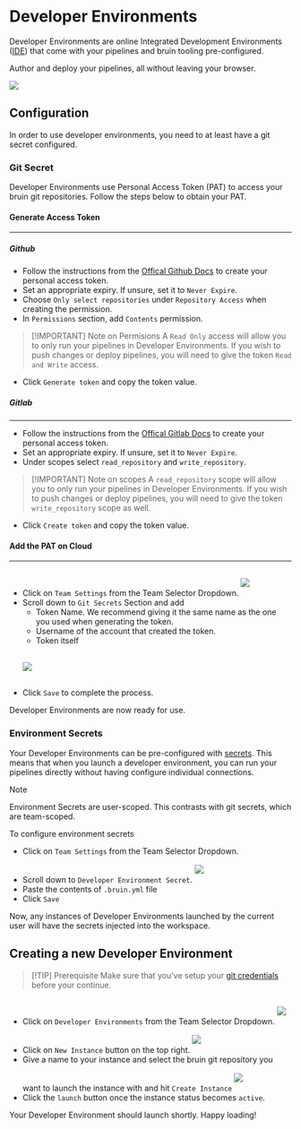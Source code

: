 # Developer Environments

Developer Environments are online Integrated Development Environments ([IDE](https://en.wikipedia.org/wiki/Integrated_development_environment)) that come with your pipelines and bruin tooling pre-configured.

Author and deploy your pipelines, all without leaving your browser.

<img src="/public/dev-env/demo.png">

## Configuration

In order to use developer environments, you need to at least have a git secret configured.

### Git Secret 

Developer Environments use Personal Access Token (PAT) to access your bruin git repositories. Follow the steps below to obtain your PAT.

#### Generate Access Token
---

##### Github
- Follow the instructions from the [Offical Github Docs](https://docs.github.com/en/authentication/keeping-your-account-and-data-secure/managing-your-personal-access-tokens#creating-a-fine-grained-personal-access-token) to create your personal access token.
- Set an appropriate expiry. If unsure, set it to `Never Expire`.
- Choose `Only select repositories` under `Repository Access` when creating the permission.
- In `Permissions` section, add `Contents` permission. 
> [!IMPORTANT] Note on Permisions
> A `Read Only` access will allow you to only run your pipelines in Developer Environments. If you wish to push changes 
> or deploy pipelines, you will need to give the token `Read and Write` access.
- Click `Generate token` and copy the token value.

##### Gitlab
---
- Follow the instructions from the [Offical Gitlab Docs](https://docs.gitlab.com/user/profile/personal_access_tokens/#create-a-personal-access-token) to create your personal access token.
- Set an appropriate expiry. If unsure, set it to `Never Expire`.
- Under scopes select `read_repository` and `write_repository`.
> [!IMPORTANT] Note on scopes
> A `read_repository` scope will allow you to only run your pipelines in Developer Environments. If you wish to push changes 
> or deploy pipelines, you will need to give the token `write_repository` scope as well.
- Click `Create token` and copy the token value.

#### Add the PAT on Cloud
---
- Click on `Team Settings` from the Team Selector Dropdown. <img style="padding: 1rem 0" src="/public/dev-env/dropdown-team-settings.png">
- Scroll down to `Git Secrets` Section and add
    - Token Name. We recommend giving it the same name as the one you used when generating the token.
    - Username of the account that created the token.
    - Token itself

<img style="padding: 1rem 1.5rem" src="/public/dev-env/git-secret.png">

- Click `Save` to complete the process.

Developer Environments are now ready for use.

### Environment Secrets

Your Developer Environments can be pre-configured with [secrets](/secrets/bruinyml.md). This means that when you launch a developer environment, you can run your pipelines directly without having configure individual connections.

> [!NOTE]
> Environment Secrets are user-scoped. This contrasts with git secrets, which are team-scoped.

To configure environment secrets
- Click on `Team Settings` from the Team Selector Dropdown. 
- Scroll down to `Developer Environment Secret`. <img style="padding: 1rem 0" src="/public/dev-env/environment-secret.png">
- Paste the contents of `.bruin.yml` file
- Click `Save`

Now, any instances of Developer Environments launched by the current user will have the secrets injected into the workspace. 

## Creating a new Developer Environment

> [!TIP] Prerequisite
> Make sure that you've setup your [git credentials](#git-secret) before your continue.

- Click on `Developer Environments` from the Team Selector Dropdown. <img style="padding: 1rem 0" src="/public/dev-env/dropdown-developer-environments.png">
- Click on `New Instance` button on the top right. <img style="padding: 1rem 0" src="/public/dev-env/new-instance.png">
- Give a name to your instance and select the bruin git repository you want to launch the instance with and hit `Create Instance` <img style="padding: 1rem 0" src="/public/dev-env/create-instance-modal.png">
- Click the `launch` button once the instance status becomes `active`.

Your Developer Environment should launch shortly. Happy loading!
